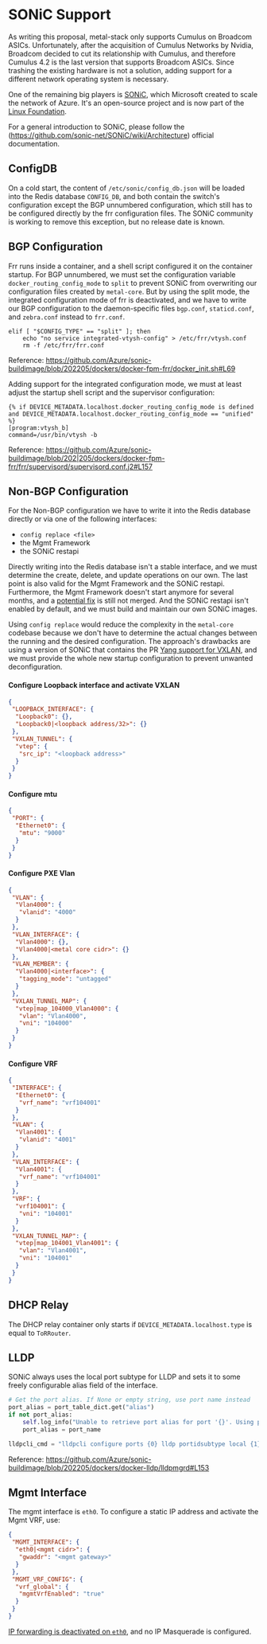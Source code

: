 # SONiC Support

As writing this proposal, metal-stack only supports Cumulus on Broadcom ASICs. Unfortunately, after the acquisition of 
Cumulus Networks by Nvidia, Broadcom decided to cut its relationship with Cumulus, and therefore Cumulus 4.2 is the last
version that supports Broadcom ASICs. Since trashing the existing hardware is not a solution, adding support for a 
different network operating system is necessary.

One of the remaining big players is [SONiC](https://sonic-net.github.io/SONiC/), which Microsoft created to scale the 
network of Azure. It's an open-source project and is now part of the [Linux Foundation](https://www.linuxfoundation.org/press-release/software-for-open-networking-in-the-cloud-sonic-moves-to-the-linux-foundation/).

For a general introduction to SONiC, please follow the (https://github.com/sonic-net/SONiC/wiki/Architecture) official 
documentation.

## ConfigDB

On a cold start, the content of `/etc/sonic/config_db.json` will be loaded into the Redis database `CONFIG_DB`, and both
contain the switch's configuration except the BGP unnumbered configuration, which still has to be configured directly by
the frr configuration files. The SONiC community is working to remove this exception, but no release date is known.

## BGP Configuration

Frr runs inside a container, and a shell script configured it on the container startup. For BGP unnumbered, we must set
the configuration variable `docker_routing_config_mode` to `split` to prevent SONiC from overwriting our configuration 
files created by `metal-core`. But by using the split mode, the integrated configuration mode of frr is deactivated, and
we have to write our BGP configuration to the daemon-specific files `bgp.conf`, `staticd.conf`, and `zebra.conf` instead
to `frr.conf`.

```shell
elif [ "$CONFIG_TYPE" == "split" ]; then
    echo "no service integrated-vtysh-config" > /etc/frr/vtysh.conf
    rm -f /etc/frr/frr.conf
```
Reference: https://github.com/Azure/sonic-buildimage/blob/202205/dockers/docker-fpm-frr/docker_init.sh#L69


Adding support for the integrated configuration mode, we must at least adjust the startup shell script and the supervisor configuration:
```
{% if DEVICE_METADATA.localhost.docker_routing_config_mode is defined and DEVICE_METADATA.localhost.docker_routing_config_mode == "unified" %}
[program:vtysh_b]
command=/usr/bin/vtysh -b
```
Reference: https://github.com/Azure/sonic-buildimage/blob/202|205/dockers/docker-fpm-frr/frr/supervisord/supervisord.conf.j2#L157

## Non-BGP Configuration

For the Non-BGP configuration we have to write it into the Redis database directly or via one of the following interfaces:
- `config replace <file>`
- the Mgmt Framework
- the SONiC restapi

Directly writing into the Redis database isn't a stable interface, and we must determine the create, delete, and update 
operations on our own. The last point is also valid for the Mgmt Framework and the SONiC restapi. Furthermore, the 
Mgmt Framework doesn't start anymore for several months, and a [potential fix](https://github.com/Azure/sonic-buildimage/pull/10893)
 is still not merged. And the SONiC restapi isn't enabled by default, and we must build and maintain our own SONiC images.

Using `config replace` would reduce the complexity in the `metal-core` codebase because we don't have to determine the 
actual changes between the running and the desired configuration. The approach's drawbacks are using a version of SONiC
that contains the PR [Yang support for VXLAN](https://github.com/Azure/sonic-buildimage/pull/7294), and we must provide 
the whole new startup configuration to prevent unwanted deconfiguration.

#### Configure Loopback interface and activate VXLAN
```json
{
 "LOOPBACK_INTERFACE": {
  "Loopback0": {},
  "Loopback0|<loopback address/32>": {}
 },
 "VXLAN_TUNNEL": {
  "vtep": {
   "src_ip": "<loopback address>"
  }
 }
}
```

#### Configure mtu
```json
{
 "PORT": {
  "Ethernet0": {
   "mtu": "9000"
  }
 }
}
```

#### Configure PXE Vlan
```json
{
 "VLAN": {
  "Vlan4000": {
   "vlanid": "4000"
  }
 },
 "VLAN_INTERFACE": {
  "Vlan4000": {},
  "Vlan4000|<metal core cidr>": {}
 },
 "VLAN_MEMBER": {
  "Vlan4000|<interface>": {
   "tagging_mode": "untagged"
  }
 },
 "VXLAN_TUNNEL_MAP": {
  "vtep|map_104000_Vlan4000": {
   "vlan": "Vlan4000",
   "vni": "104000"
  }
 }
}
```

#### Configure VRF
```json
{
 "INTERFACE": {
  "Ethernet0": {
   "vrf_name": "vrf104001"
  }
 },
 "VLAN": {
  "Vlan4001": {
   "vlanid": "4001"
  }
 },
 "VLAN_INTERFACE": {
  "Vlan4001": {
   "vrf_name": "vrf104001"
  }
 },
 "VRF": {
  "vrf104001": {
   "vni": "104001"
  }
 },
 "VXLAN_TUNNEL_MAP": {
  "vtep|map_104001_Vlan4001": {
   "vlan": "Vlan4001",
   "vni": "104001"
  }
 }
}
```

## DHCP Relay

The DHCP relay container only starts if `DEVICE_METADATA.localhost.type` is equal to `ToRRouter`.

## LLDP

SONiC always uses the local port subtype for LLDP and sets it to some freely configurable alias field of the interface.

```python
# Get the port alias. If None or empty string, use port name instead
port_alias = port_table_dict.get("alias")
if not port_alias:
    self.log_info("Unable to retrieve port alias for port '{}'. Using port name instead.".format(port_name))
    port_alias = port_name

lldpcli_cmd = "lldpcli configure ports {0} lldp portidsubtype local {1}".format(port_name, port_alias)
```
Reference: https://github.com/Azure/sonic-buildimage/blob/202205/dockers/docker-lldp/lldpmgrd#L153

## Mgmt Interface

The mgmt interface is `eth0`. To configure a static IP address and activate the Mgmt VRF, use:

```json
{
 "MGMT_INTERFACE": {
  "eth0|<mgmt cidr>": {
   "gwaddr": "<mgmt gateway>"
  }
 },
 "MGMT_VRF_CONFIG": {
  "vrf_global": {
   "mgmtVrfEnabled": "true"
  }
 }
}
```

[IP forwarding is deactivated on `eth0`](https://github.com/Azure/sonic-buildimage/blob/202205/files/image_config/sysctl/sysctl-net.conf#L7), and no IP Masquerade is configured.
